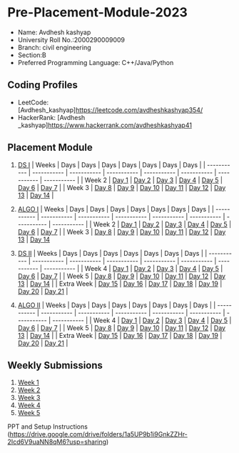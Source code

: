 # Pre-Placement-Module-2023

- Name: Avdhesh kashyap
- University Roll No.:2000290009009
- Branch: civil engineering
- Section:B
- Preferred Programming Language: C++/Java/Python

## Coding Profiles
- LeetCode: [Avdhesh_kashyap]https://leetcode.com/avdheshkashyap354/
- HackerRank: [Avdhesh _kashyap]https://www.hackerrank.com/avdheshkashyap41

## Placement Module
1. [DS I](https://github.com/Kashyap354/Pre-Placement-Module-2023/tree/main/DS%20I)
    | Weeks | Days | Days | Days | Days | Days | Days | Days |
    | ----------- | ----------- | ----------- | ----------- | ----------- | ----------- | ----------- | ----------- | 
    | Week 2 | [Day 1](https://github.com/Kashyap354/Pre-Placement-Module-2023/tree/main/DS%20I/Day%201) | [Day 2](https://github.com/Kashyap354/Pre-Placement-Module-2023/tree/main/DS%20I/Day%202) | [Day 3](https://github.com/Kashyap354/Pre-Placement-Module-2023/tree/main/DS%20I/Day%203) | [Day 4](https://github.com/Kashyap354/Pre-Placement-Module-2023/tree/main/DS%20I/Day%204) | [Day 5](https://github.com/Kashyap354/Pre-Placement-Module-2023/tree/main/DS%20I/Day%205) | [Day 6](https://github.com/Kashyap354/Pre-Placement-Module-2023/tree/main/DS%20I/Day%206) | [Day 7](https://github.com/Kashyap354/Pre-Placement-Module-2023/tree/main/DS%20I/Day%207) |
    | Week 3 | [Day 8](https://github.com/Kashyap354/Pre-Placement-Module-2023/tree/main/DS%20I/Day%208) | [Day 9](https://github.com/Kashyap354/Pre-Placement-Module-2023/tree/main/DS%20I/Day%209) | [Day 10](https://github.com/Kashyap354/Pre-Placement-Module-2023/tree/main/DS%20I/Day%2010) | [Day 11](https://github.com/Kashyap354/Pre-Placement-Module-2023/tree/main/DS%20I/Day%2011) | [Day 12](https://github.com/Kashyap354/Pre-Placement-Module-2023/tree/main/DS%20I/Day%2012) | [Day 13](https://github.com/Kashyap354/Pre-Placement-Module-2023/tree/main/DS%20I/Day%2013) | [Day 14](https://github.com/Kashyap354/Pre-Placement-Module-2023/tree/main/DS%20I/Day%2014) |
    
2. [ALGO I](https://github.com/Kashyap354/Pre-Placement-Module-2023/tree/main/ALGO%20I)
    | Weeks | Days | Days | Days | Days | Days | Days | Days |
    | ----------- | ----------- | ----------- | ----------- | ----------- | ----------- | ----------- | ----------- |
    | Week 2 | [Day 1](https://github.com/Kashyap354/Pre-Placement-Module-2023/tree/main/ALGO%20I/Day%201) | [Day 2](https://github.com/Kashyap354/Pre-Placement-Module-2023/tree/main/ALGO%20I/Day%202) | [Day 3](https://github.com/Kashyap354/Pre-Placement-Module-2023/tree/main/ALGO%20I/Day%203) | [Day 4](https://github.com/Kashyap354/Pre-Placement-Module-2023/tree/main/ALGO%20I/Day%204) | [Day 5](https://github.com/Kashyap354/Pre-Placement-Module-2023/tree/main/ALGO%20I/Day%205) | [Day 6](https://github.com/Kashyap354/Pre-Placement-Module-2023/tree/main/ALGO%20I/Day%206) | [Day 7](https://github.com/Kashyap354/Pre-Placement-Module-2023/tree/main/ALGO%20I/Day%207) |
    | Week 3 | [Day 8](https://github.com/Kashyap354/Pre-Placement-Module-2023/tree/main/ALGO%20I/Day%208) | [Day 9](https://github.com/Kashyap354/Pre-Placement-Module-2023/tree/main/ALGO%20I/Day%209) | [Day 10](https://github.com/Kashyap354/Pre-Placement-Module-2023/tree/main/ALGO%20I/Day%2010) | [Day 11](https://github.com/Kashyap354/Pre-Placement-Module-2023/tree/main/ALGO%20I/Day%2011) | [Day 12](https://github.com/Kashyap354/Pre-Placement-Module-2023/tree/main/ALGO%20I/Day%2012) | [Day 13](https://github.com/Kashyap354/Pre-Placement-Module-2023/tree/main/ALGO%20I/Day%2013) | [Day 14](https://github.com/Kashyap354/Pre-Placement-Module-2023/tree/main/ALGO%20I/Day%2014)  
    
3. [DS II](https://github.com/Kashyap354/Pre-Placement-Module-2023/tree/main/DS%20II)
    | Weeks | Days | Days | Days | Days | Days | Days | Days |
    | ----------- | ----------- | ----------- | ----------- | ----------- | ----------- | ----------- | ----------- |
    | Week 4 | [Day 1](https://github.com/Kashyap354/Pre-Placement-Module-2023/tree/main/DS%20II/Day%201) | [Day 2](https://github.com/Kashyap354/Pre-Placement-Module-2023/tree/main/DS%20II/Day%202) | [Day 3](https://github.com/Kashyap354/Pre-Placement-Module-2023/tree/main/DS%20II/Day%203) | [Day 4](https://github.com/Kashyap354/Pre-Placement-Module-2023/tree/main/DS%20II/Day%204) | [Day 5](https://github.com/Kashyap354/Pre-Placement-Module-2023/tree/main/DS%20II/Day%205) | [Day 6](https://github.com/Kashyap354/Pre-Placement-Module-2023/tree/main/DS%20II/Day%206) | [Day 7](https://github.com/Kashyap354/Pre-Placement-Module-2023/tree/main/DS%20II/Day%207) | 
    | Week 5 | [Day 8](https://github.com/Kashyap354/Pre-Placement-Module-2023/tree/main/DS%20II/Day%208) | [Day 9](https://github.com/Kashyap354/Pre-Placement-Module-2023/tree/main/DS%20II/Day%209) | [Day 10](https://github.com/Kashyap354/Pre-Placement-Module-2023/tree/main/DS%20II/Day%2010) | [Day 11](https://github.com/Kashyap354/Pre-Placement-Module-2023/tree/main/DS%20II/Day%2011) | [Day 12](https://github.com/Kashyap354/Pre-Placement-Module-2023/tree/main/DS%20II/Day%2012) | [Day 13](https://github.com/Kashyap354/Pre-Placement-Module-2023/tree/main/DS%20II/Day%2013) | [Day 14](https://github.com/Kashyap354/Pre-Placement-Module-2023/tree/main/DS%20II/Day%2014) |
    | Extra Week | [Day 15](https://github.com/Kashyap354/Pre-Placement-Module-2023/tree/main/DS%20II/Day%2015) | [Day 16](https://github.com/Kashyap354/Pre-Placement-Module-2023/tree/main/DS%20II/Day%2016) | [Day 17](https://github.com/Kashyap354/Pre-Placement-Module-2023/tree/main/DS%20II/Day%2017) | [Day 18](https://github.com/Kashyap354/Pre-Placement-Module-2023/tree/main/DS%20II/Day%2018) | [Day 19](https://github.com/Kashyap354/Pre-Placement-Module-2023/tree/main/DS%20II/Day%2019) | [Day 20](https://github.com/Kashyap354/Pre-Placement-Module-2023/tree/main/DS%20II/Day%2020) | [Day 21](https://github.com/Kashyap354/Pre-Placement-Module-2023/tree/main/DS%20II/Day%2021) |
    
4. [ALGO II](https://github.com/Kashyap354/Pre-Placement-Module-2023/tree/main/ALGO%20II)
    | Weeks | Days | Days | Days | Days | Days | Days | Days |
    | ----------- | ----------- | ----------- | ----------- | ----------- | ----------- | ----------- | ----------- |
    | Week 4 | [Day 1](https://github.com/Kashyap354/Pre-Placement-Module-2023/tree/main/ALGO%20II/Day%201) | [Day 2](https://github.com/Kashyap354/Pre-Placement-Module-2023/tree/main/ALGO%20II/Day%202) | [Day 3](https://github.com/Kashyap354/Pre-Placement-Module-2023/tree/main/ALGO%20II/Day%203) | [Day 4](https://github.com/Kashyap354/Pre-Placement-Module-2023/tree/main/ALGO%20II/Day%204) | [Day 5](https://github.com/Kashyap354/Pre-Placement-Module-2023/tree/main/ALGO%20II/Day%205) | [Day 6](https://github.com/Kashyap354/Pre-Placement-Module-2023/tree/main/ALGO%20II/Day%206) | [Day 7](https://github.com/Kashyap354/Pre-Placement-Module-2023/tree/main/ALGO%20II/Day%207) |
    | Week 5 | [Day 8](https://github.com/Kashyap354/Pre-Placement-Module-2023/tree/main/ALGO%20II/Day%208) | [Day 9](https://github.com/Kashyap354/Pre-Placement-Module-2023/tree/main/ALGO%20II/Day%209) | [Day 10](https://github.com/Kashyap354/Pre-Placement-Module-2023/tree/main/ALGO%20II/Day%2010) | [Day 11](https://github.com/Kashyap354/Pre-Placement-Module-2023/tree/main/ALGO%20II/Day%2011) | [Day 12](https://github.com/Kashyap354/Pre-Placement-Module-2023/tree/main/ALGO%20II/Day%2012) | [Day 13](https://github.com/Kashyap354/Pre-Placement-Module-2023/tree/main/ALGO%20II/Day%2013) | [Day 14](https://github.com/Kashyap354/Pre-Placement-Module-2023/tree/main/ALGO%20II/Day%2014) |
    | Extra Week | [Day 15](https://github.com/Kashyap354/Pre-Placement-Module-2023/tree/main/ALGO%20II/Day%2015) | [Day 16](https://github.com/Kashyap354/Pre-Placement-Module-2023/tree/main/ALGO%20II/Day%2016) | [Day 17](https://github.com/Kashyap354/Pre-Placement-Module-2023/tree/main/ALGO%20II/Day%2017) | [Day 18](https://github.com/Kashyap354/Pre-Placement-Module-2023/tree/main/ALGO%20II/Day%2018) | [Day 19](https://github.com/Kashyap354/Pre-Placement-Module-2023/tree/main/ALGO%20II/Day%2019) | [Day 20](https://github.com/Kashyap354/Pre-Placement-Module-2023/tree/main/ALGO%20II/Day%2020) | [Day 21](https://github.com/Kashyap354/Pre-Placement-Module-2023/tree/main/ALGO%20II/Day%2021) |

## Weekly Submissions
1. [Week 1](https://github.com/Kashyap354/Pre-Placement-Module-2023/tree/main/Weekly%20Submissions/Week%201)
2. [Week 2](https://github.com/Kashyap354/Pre-Placement-Module-2023/tree/main/Weekly%20Submissions/Week%202)
3. [Week 3](https://github.com/Kashyap354/Pre-Placement-Module-2023/tree/main/Weekly%20Submissions/Week%203)
4. [Week 4](https://github.com/Kashyap354/Pre-Placement-Module-2023/tree/main/Weekly%20Submissions/Week%204)
5. [Week 5](https://github.com/Kashyap354/Pre-Placement-Module-2023/tree/main/Weekly%20Submissions/Week%205)


PPT and Setup Instructions    
(https://drive.google.com/drive/folders/1a5UP9b1i9GnkZZHr-2Icd6V9uaNN8qM6?usp=sharing)
